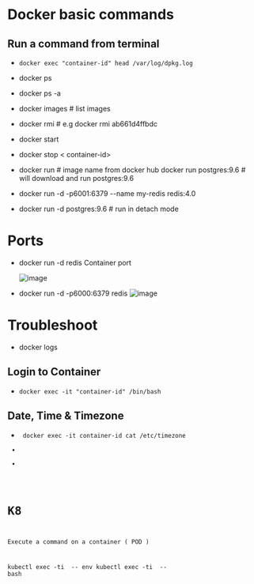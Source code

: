 # Docker basic commands

## Run a command from terminal

* `docker exec "container-id" head /var/log/dpkg.log`

* docker ps
* docker ps -a

* docker images           # list images
* docker rmi <Image-ID>   # e.g docker rmi ab661d4ffbdc

* docker start <container-id>
* docker stop < container-id>
  
* docker run <image-name> # image name from docker hub
  docker run postgres:9.6 # will download and run postgres:9.6

* docker run -d -p6001:6379 --name my-redis redis:4.0
* docker run -d postgres:9.6 # run in detach mode
   

# Ports
  
* docker run -d redis
  Container port
  
  ![image](https://user-images.githubusercontent.com/27978462/127697751-458b81de-f80e-43ee-bae1-23839ae474bd.png)

* docker run -d -p6000:6379 redis
  ![image](https://user-images.githubusercontent.com/27978462/127699030-f99511a8-0983-4b14-8e6d-0d84b1746b70.png)


  
# Troubleshoot

* docker logs 
## Login to Container 

* `docker exec -it "container-id" /bin/bash`

## Date, Time & Timezone
* <code> docker exec -it container-id cat /etc/timezone
*
*


# K8

Execute a command on a container ( POD )

kubectl exec -ti <pod-name> -- env
kubectl exec -ti <pod-name> -- bash
